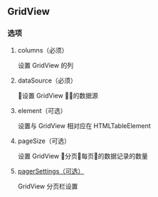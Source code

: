 ## GridView

### 选项

1. columns（必须）

    设置 GridView 的列

1. dataSource（必须）

    设置 GridView 的数据源

1. element（可选）

    设置与 GridView 相对应在 HTMLTableElement

1. pageSize（可选）

    设置 GridView 分页每页的数据记录的数量

1. [pagerSettings（可选）](#api/pagerSettings)

    GridView 分页栏设置